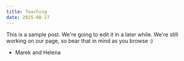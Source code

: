 ```yaml
---
title: Teaching
date: 2025-08-27
---
```


This is a sample post. We're going to edit it in a later while. We're still working on our page, so bear that in mind as you browse :) 

- Marek and Helena
